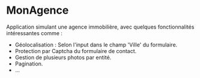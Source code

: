 # MonAgence



Application simulant une agence immobilière, avec quelques fonctionnalités intéressantes comme :

- Géolocalisation : Selon l'input dans le champ 'Ville' du formulaire.
- Protection par Captcha du formulaire de contact.
- Gestion de plusieurs photos par entité.
- Pagination.
- ...
